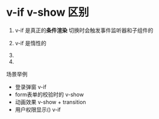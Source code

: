# v-if v-show 区别

1. v-if 是真正的**条件渲染** 切换时会触发事件监听器和子组件的

2. v-if 是惰性的

3. 

4. 

场景举例
 - 登录弹窗 v-if
 - form表单的校验时的 v-show
 - 动画效果 v-show + transition
 - 用户权限显示() v-if